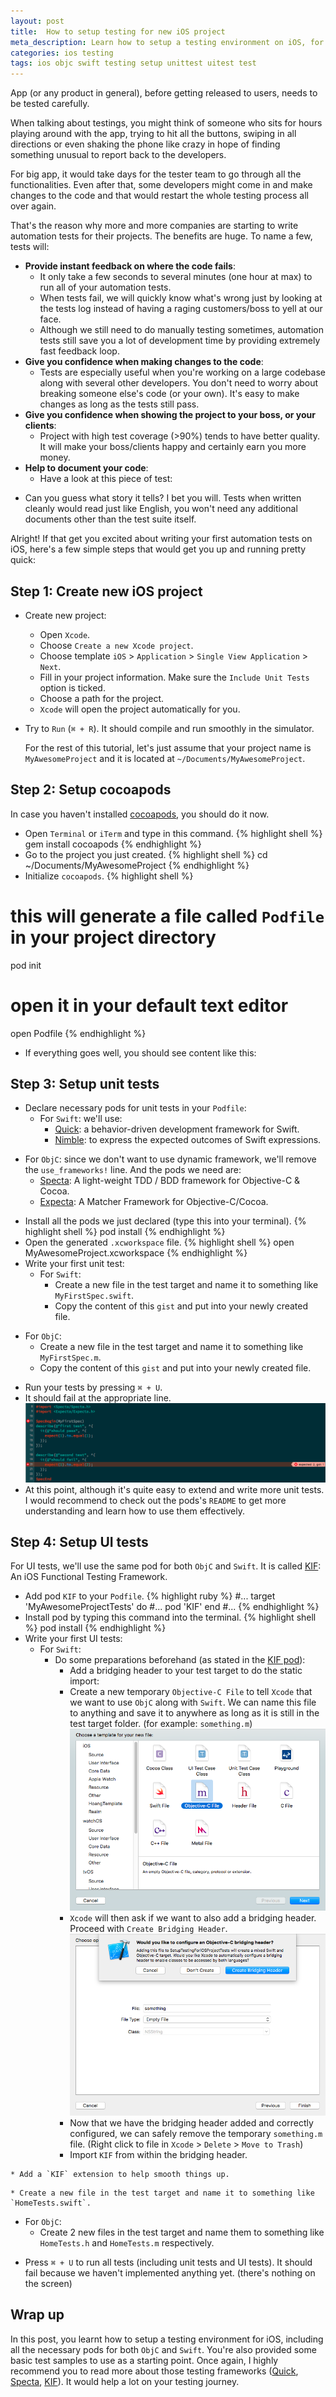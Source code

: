```yaml
---
layout: post
title:  How to setup testing for new iOS project
meta_description: Learn how to setup a testing environment on iOS, for both ObjC and Swift
categories: ios testing
tags: ios objc swift testing setup unittest uitest test
---
```


App (or any product in general), before getting released to users, needs to be tested carefully.

When talking about testings, you might think of someone who sits for hours playing around with the app, trying to hit all the buttons, swiping in all directions or even shaking the phone like crazy in hope of finding something unusual to report back to the developers.

For big app, it would take days for the tester team to go through all the functionalities. Even after that, some developers might come in and make changes to the code and that would restart the whole testing process all over again.

That's the reason why more and more companies are starting to write automation tests for their projects. The benefits are huge. To name a few, tests will:

* **Provide instant feedback on where the code fails**:
  * It only take a few seconds to several minutes (one hour at max) to run all of your automation tests.
  * When tests fail, we will quickly know what's wrong just by looking at the tests log instead of having a raging customers/boss to yell at our face.
  * Although we still need to do manually testing sometimes, automation tests still save you a lot of development time by providing extremely fast feedback loop.
* **Give you confidence when making changes to the code**:
  * Tests are especially useful when you're working on a large codebase along with several other developers. You don't need to worry about breaking someone else's code (or your own). It's easy to make changes as long as the tests still pass.
* **Give you confidence when showing the project to your boss, or your clients**:
  * Project with high test coverage (>90%) tends to have better quality. It will make your boss/clients happy and certainly earn you more money.
* **Help to document your code**:
  * Have a look at this piece of test:
<script src="https://gist.github.com/hoang-tran/8be1f1f622fac12b7c2b934e973743f3.js"></script>
  * Can you guess what story it tells? I bet you will. Tests when written cleanly would read just like English, you won't need any additional documents other than the test suite itself.

Alright! If that get you excited about writing your first automation tests on iOS, here's a few simple steps that would get you up and running pretty quick:

## Step 1: Create new iOS project
* Create new project:
  * Open `Xcode`.
  * Choose `Create a new Xcode project`.
  * Choose template `iOS` > `Application` > `Single View Application` > `Next`.
  * Fill in your project information. Make sure the `Include Unit Tests` option is ticked.
  * Choose a path for the project.
  * `Xcode` will open the project automatically for you.
* Try to `Run` (`⌘ + R`). It should compile and run smoothly in the simulator.

  For the rest of this tutorial, let's just assume that your project name is `MyAwesomeProject` and it is located at `~/Documents/MyAwesomeProject`.

## Step 2: Setup cocoapods
In case you haven't installed [cocoapods](https://cocoapods.org/), you should do it now.

* Open `Terminal` or `iTerm` and type in this command.
{% highlight shell %}
gem install cocoapods
{% endhighlight %}
* Go to the project you just created.
{% highlight shell %}
cd ~/Documents/MyAwesomeProject
{% endhighlight %}
* Initialize `cocoapods`.
{% highlight shell %}
# this will generate a file called `Podfile` in your project directory
pod init

# open it in your default text editor
open Podfile
{% endhighlight %}
* If everything goes well, you should see content like this:
<script src="https://gist.github.com/hoang-tran/7ecf5a053e29c11fb852465b124f4a23.js"></script>

## Step 3: Setup unit tests

* Declare necessary pods for unit tests in your `Podfile`:
  * For `Swift`: we'll use:
    * [Quick](https://github.com/Quick/Quick): a behavior-driven development framework for Swift.
    * [Nimble](https://github.com/Quick/Nimble): to express the expected outcomes of Swift expressions.
<script src="https://gist.github.com/hoang-tran/8d55ae15555e2d70ea5de8ae31c73936.js"></script>
  * For `ObjC`: since we don't want to use dynamic framework, we'll remove the `use_frameworks!` line. And the pods we need are:
    * [Specta](https://github.com/specta/specta): A light-weight TDD / BDD framework for Objective-C & Cocoa.
    * [Expecta](https://github.com/specta/expecta/): A Matcher Framework for Objective-C/Cocoa.
<script src="https://gist.github.com/hoang-tran/043646f783b7fe19d0731494ba3f2818.js"></script>
* Install all the pods we just declared (type this into your terminal).
{% highlight shell %}
pod install
{% endhighlight %}
* Open the generated `.xcworkspace` file.
{% highlight shell %}
open MyAwesomeProject.xcworkspace
{% endhighlight %}
* Write your first unit test:
  * For `Swift`:
    * Create a new file in the test target and name it to something like `MyFirstSpec.swift`.
    * Copy the content of this `gist` and put into your newly created file.
<script src="https://gist.github.com/hoang-tran/8b7c0966b8d68b0d150fe33abd30c292.js"></script>
  * For `ObjC`:
    * Create a new file in the test target and name it to something like `MyFirstSpec.m`.
    * Copy the content of this `gist` and put into your newly created file.
<script src="https://gist.github.com/hoang-tran/9ea175f0a52c4aec45b5ee2601edcc5f.js"></script>
* Run your tests by pressing `⌘ + U`.
* It should fail at the appropriate line.
![](/images/how-to-setup-testing-for-new-ios-project/MyFirstSpec-fail.png)
* At this point, although it's quite easy to extend and write more unit tests. I would recommend to check out the pods's `README` to get more understanding and learn how to use them effectively.

## Step 4: Setup UI tests
  For UI tests, we'll use the same pod for both `ObjC` and `Swift`. It is called [KIF](https://github.com/kif-framework/KIF): An iOS Functional Testing Framework.

* Add pod `KIF` to your `Podfile`.
{% highlight ruby %}
#...
target 'MyAwesomeProjectTests' do
  #...
  pod 'KIF'
end
#...
{% endhighlight %}
* Install pod by typing this command into the terminal.
{% highlight shell %}
pod install
{% endhighlight %}
* Write your first UI tests:
  * For `Swift`:
    * Do some preparations beforehand (as stated in the [KIF pod](https://github.com/kif-framework/KIF#use-with-swift)):
      * Add a bridging header to your test target to do the static import:
      * Create a new temporary `Objective-C File` to tell `Xcode` that we want to use `ObjC` along with `Swift`. We can name this file to anything and save it to anywhere as long as it is still in the test target folder. (for example: `something.m`)
![](/images/how-to-setup-testing-for-new-ios-project/create-objc-file.png)
      * `Xcode` will then ask if we want to also add a bridging header. Proceed with `Create Bridging Header`.
![](/images/how-to-setup-testing-for-new-ios-project/add-bridging-header.png)
      * Now that we have the bridging header added and correctly configured, we can safely remove the temporary `something.m` file. (Right click to file in `Xcode` > `Delete` > `Move to Trash`)
      * Import `KIF` from within the bridging header.
<script src="https://gist.github.com/hoang-tran/0915730ed70e45b70e8abb92391b350d.js"></script>
    * Add a `KIF` extension to help smooth things up.
<script src="https://gist.github.com/hoang-tran/c56fd62e18b824be3081d31a86c56860.js"></script>
    * Create a new file in the test target and name it to something like `HomeTests.swift`.
<script src="https://gist.github.com/hoang-tran/014ca12f2d0d15fd985d965d639b9242.js"></script>
  * For `ObjC`:
    * Create 2 new files in the test target and name them to something like `HomeTests.h` and `HomeTests.m` respectively.
<script src="https://gist.github.com/hoang-tran/725c2916bdd6a397dca23f8d97e48e01.js"></script>
<script src="https://gist.github.com/hoang-tran/e29080a787935fb2c53d8efc3bb7d777.js"></script>
* Press `⌘ + U` to run all tests (including unit tests and UI tests). It should fail because we haven't implemented anything yet. (there's nothing on the screen)

## Wrap up

In this post, you learnt how to setup a testing environment for iOS, including all the necessary pods for both `ObjC` and `Swift`. You're also provided some basic test samples to use as a starting point. Once again, I highly recommend you to read more about those testing frameworks ([Quick](https://github.com/Quick/Quick), [Specta](https://github.com/specta/specta), [KIF](https://github.com/kif-framework/KIF)). It would help a lot on your testing journey.
